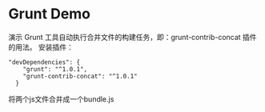 # Grunt Demo

演示 Grunt 工具自动执行合并文件的构建任务，即：grunt-contrib-concat 插件的用法。
安装插件：

```
"devDependencies": {
    "grunt": "^1.0.1",
    "grunt-contrib-concat": "^1.0.1"
  }
```
将两个js文件合并成一个bundle.js